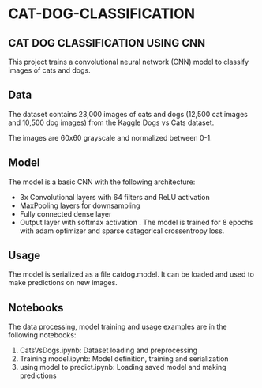 # CAT-DOG-CLASSIFICATION
## CAT DOG CLASSIFICATION USING CNN 
This project trains a convolutional neural network (CNN) model to classify images of cats and dogs.

## Data
The dataset contains 23,000 images of cats and dogs (12,500 cat images and 10,500 dog images) from the Kaggle Dogs vs Cats dataset.

The images are 60x60 grayscale and normalized between 0-1.

## Model
The model is a basic CNN with the following architecture:
- 3x Convolutional layers with 64 filters and ReLU activation
- MaxPooling layers for downsampling
- Fully connected dense layer
- Output layer with softmax activation
. The model is trained for 8 epochs with adam optimizer and sparse categorical crossentropy loss.

## Usage
The model is serialized as a  file catdog.model. It can be loaded and used to make predictions on new images.

## Notebooks
The data processing, model training and usage examples are in the following notebooks:

1. CatsVsDogs.ipynb: Dataset loading and preprocessing
2. Training model.ipynb: Model definition, training and serialization
3. using model to predict.ipynb: Loading saved model and making predictions
